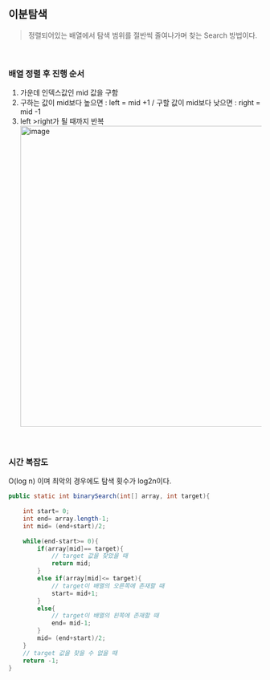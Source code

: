 ## 이분탐색
 
> 정렬되어있는 배열에서 탐색 범위를 절반씩 줄여나가며 찾는 Search 방법이다.
 
<br>

### 배열 정렬 후 진행 순서
1. 가운데 인덱스값인 mid 값을 구함
2. 구하는 값이 mid보다 높으면 : left = mid +1  /  구할 값이 mid보다 낮으면 : right = mid -1
3. left >right가 될 때까지 반복
<br><img width="600" alt="image" src="https://images.velog.io/images/ming/post/ab848f15-3998-4e61-b061-01458ad6f18d/%EC%9D%B4%EB%B6%84%ED%83%90%EC%83%89.png" ><br>
<br>

### 시간 복잡도

O(log n) 이며 최악의 경우에도 탐색 횟수가 log2n이다.


```java
public static int binarySearch(int[] array, int target){ 
 
    int start= 0; 
    int end= array.length-1; 
    int mid= (end+start)/2; 
 
    while(end-start>= 0){ 
        if(array[mid]== target){
            // target 값을 찾았을 때
            return mid; 
        }
        else if(array[mid]<= target){ 
            // target이 배열의 오른쪽에 존재할 때
            start= mid+1; 
        }
        else{ 
            // target이 배열의 왼쪽에 존재할 때
            end= mid-1; 
        } 
        mid= (end+start)/2; 
    } 
    // target 값을 찾을 수 없을 때
    return -1; 
}
```
